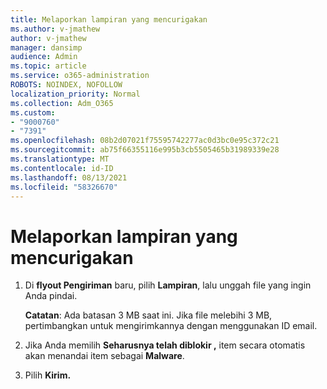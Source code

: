 ```yaml
---
title: Melaporkan lampiran yang mencurigakan
ms.author: v-jmathew
author: v-jmathew
manager: dansimp
audience: Admin
ms.topic: article
ms.service: o365-administration
ROBOTS: NOINDEX, NOFOLLOW
localization_priority: Normal
ms.collection: Adm_O365
ms.custom:
- "9000760"
- "7391"
ms.openlocfilehash: 08b2d07021f75595742277ac0d3bc0e95c372c21
ms.sourcegitcommit: ab75f66355116e995b3cb5505465b31989339e28
ms.translationtype: MT
ms.contentlocale: id-ID
ms.lasthandoff: 08/13/2021
ms.locfileid: "58326670"
---
```

# <a name="report-suspicious-attachments"></a>Melaporkan lampiran yang mencurigakan

1. Di **flyout Pengiriman** baru, pilih **Lampiran**, lalu unggah file yang ingin Anda pindai.
    
    **Catatan**: Ada batasan 3 MB saat ini. Jika file melebihi 3 MB, pertimbangkan untuk mengirimkannya dengan menggunakan ID email.
2. Jika Anda memilih **Seharusnya telah diblokir ,** item secara otomatis akan menandai item sebagai **Malware**.
3. Pilih **Kirim.**
